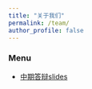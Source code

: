 ```yaml
---
title: "关于我们"
permalink: /team/
author_profile: false
---
```


### Menu

- [中期答辩slides](/中期答辩/middle.pdf/)
